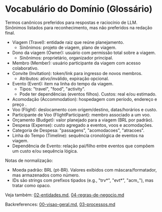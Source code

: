 # Vocabulário do Domínio (Glossário)

Termos canônicos preferidos para respostas e raciocínio de LLM. Sinônimos listados para reconhecimento, mas não preferidos na redação final.

- Viagem (Travel): entidade raiz que reúne planejamento.
  - Sinônimos: projeto de viagem, plano de viagem.
- Dono da viagem (Owner): usuário com permissão total sobre a viagem.
  - Sinônimos: proprietário, organizador principal.
- Membro (Member): usuário participante da viagem com acesso colaborativo.
- Convite (Invitation): token/link para ingresso de novos membros.
  - Atributos: ativo/inválido, expiração opcional.
- Evento (Event): item na linha do tempo da viagem.
  - Tipos: "travel", "food", "activity".
  - Pode ter dependências (eventos filhos). Custos: real e/ou estimado.
- Acomodação (Accommodation): hospedagem com período, endereço e preço .
- Voo (Flight): deslocamento com origem/destino, datas/horários e custo.
- Participante de Voo (FlightParticipant): membro associado a um voo.
- Orçamento (Budget): valor planejado para a viagem (BRL por padrão).
- Despesa (Expense): custo agregado a eventos, voos e acomodações.
- Categoria de Despesa: "passagens", "acomodacoes", "atracoes".
- Linha do Tempo (Timeline): sequência cronológica de eventos na viagem.
- Dependência de Evento: relação pai/filho entre eventos que compõem um custo e/ou sequência lógica.

Notas de normalização:

- Moeda padrão: BRL (pt-BR). Valores exibidos com máscara/formatador, mas armazenados como número.
- IDs são strings com prefixos tipados (e.g., "trv*", "evt*", "acm\_"), mas tratar como opaco.

Veja também: [02-entidades.md](./02-entidades.md), [04-regras-de-negocio.md](./04-regras-de-negocio.md)

Backreferences: [00-visao-geral.md](./00-visao-geral.md), [03-processos.md](./03-processos.md)
